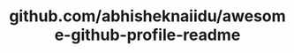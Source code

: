 ---
layout: post
title: github.com/abhisheknaiidu/awesome-github-profile-readme
categories: link
tags: [انگلیسی, گیت‌هاب, برنامه‌نویسی]
---